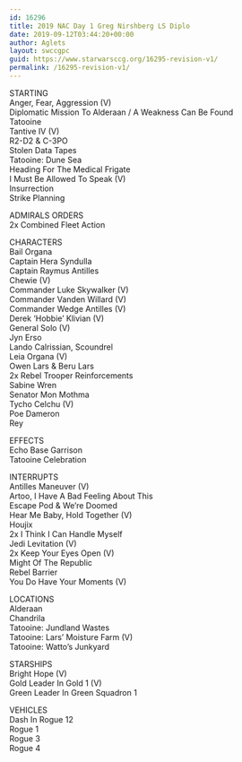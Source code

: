 ```yaml
---
id: 16296
title: 2019 NAC Day 1 Greg Nirshberg LS Diplo
date: 2019-09-12T03:44:20+00:00
author: Aglets
layout: swccgpc
guid: https://www.starwarsccg.org/16295-revision-v1/
permalink: /16295-revision-v1/
---
```

STARTING  
Anger, Fear, Aggression (V)  
Diplomatic Mission To Alderaan / A Weakness Can Be Found  
Tatooine  
Tantive IV (V)  
R2-D2 & C-3PO  
Stolen Data Tapes  
Tatooine: Dune Sea  
Heading For The Medical Frigate  
I Must Be Allowed To Speak (V)  
Insurrection  
Strike Planning

ADMIRALS ORDERS  
2x Combined Fleet Action

CHARACTERS  
Bail Organa  
Captain Hera Syndulla  
Captain Raymus Antilles  
Chewie (V)  
Commander Luke Skywalker (V)  
Commander Vanden Willard (V)  
Commander Wedge Antilles (V)  
Derek &#8216;Hobbie&#8217; Klivian (V)  
General Solo (V)  
Jyn Erso  
Lando Calrissian, Scoundrel  
Leia Organa (V)  
Owen Lars & Beru Lars  
2x Rebel Trooper Reinforcements  
Sabine Wren  
Senator Mon Mothma  
Tycho Celchu (V)  
Poe Dameron  
Rey

EFFECTS  
Echo Base Garrison  
Tatooine Celebration

INTERRUPTS  
Antilles Maneuver (V)  
Artoo, I Have A Bad Feeling About This  
Escape Pod & We&#8217;re Doomed  
Hear Me Baby, Hold Together (V)  
Houjix  
2x I Think I Can Handle Myself  
Jedi Levitation (V)  
2x Keep Your Eyes Open (V)  
Might Of The Republic  
Rebel Barrier  
You Do Have Your Moments (V)

LOCATIONS  
Alderaan  
Chandrila  
Tatooine: Jundland Wastes  
Tatooine: Lars&#8217; Moisture Farm (V)  
Tatooine: Watto&#8217;s Junkyard

STARSHIPS  
Bright Hope (V)  
Gold Leader In Gold 1 (V)  
Green Leader In Green Squadron 1

VEHICLES  
Dash In Rogue 12  
Rogue 1  
Rogue 3  
Rogue 4